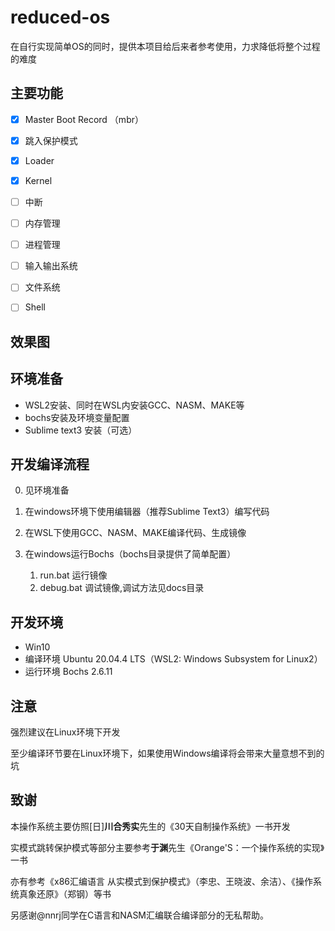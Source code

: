 # reduced-os
在自行实现简单OS的同时，提供本项目给后来者参考使用，力求降低将整个过程的难度

## 主要功能

- [x] Master Boot Record （mbr）
- [x] 跳入保护模式
- [x] Loader
- [x] Kernel
- [ ] 中断
- [ ] 内存管理
- [ ] 进程管理
- [ ] 输入输出系统
- [ ] 文件系统
- [ ] Shell



## 效果图



## 环境准备

- WSL2安装、同时在WSL内安装GCC、NASM、MAKE等
- bochs安装及环境变量配置
- Sublime text3 安装（可选）

## 开发编译流程

0. 见环境准备

1. 在windows环境下使用编辑器（推荐Sublime Text3）编写代码
2. 在WSL下使用GCC、NASM、MAKE编译代码、生成镜像
3. 在windows运行Bochs（bochs目录提供了简单配置）
   1. run.bat 运行镜像
   2. debug.bat 调试镜像,调试方法见docs目录

## 开发环境

- Win10
- 编译环境 Ubuntu 20.04.4 LTS（WSL2: Windows Subsystem for Linux2）
- 运行环境 Bochs 2.6.11

## 注意

强烈建议在Linux环境下开发

至少编译环节要在Linux环境下，如果使用Windows编译将会带来大量意想不到的坑

## 致谢

本操作系统主要仿照[日]**川合秀实**先生的《30天自制操作系统》一书开发

实模式跳转保护模式等部分主要参考**于渊**先生《Orange'S：一个操作系统的实现》一书

亦有参考《x86汇编语言  从实模式到保护模式》（李忠、王晓波、余洁）、《操作系统真象还原》（郑钢）等书

另感谢@nnrj同学在C语言和NASM汇编联合编译部分的无私帮助。



